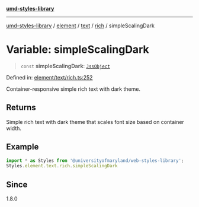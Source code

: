 [**umd-styles-library**](../../../../../../README.md)

***

[umd-styles-library](../../../../../../modules.md) / [element](../../../../../README.md) / [text](../../../README.md) / [rich](../README.md) / simpleScalingDark

# Variable: simpleScalingDark

> `const` **simpleScalingDark**: [`JssObject`](../../../../../../utilities/namespaces/transform/type-aliases/JssObject.md)

Defined in: [element/text/rich.ts:252](https://github.com/UMD-Digital/design-system/blob/8021d9898368f604bce452fe4dde6fae3a0578fd/packages/styles/source/element/text/rich.ts#L252)

Container-responsive simple rich text with dark theme.

## Returns

Simple rich text with dark theme that scales font size based on container width.

## Example

```typescript
import * as Styles from '@universityofmaryland/web-styles-library';
Styles.element.text.rich.simpleScalingDark
```

## Since

1.8.0
